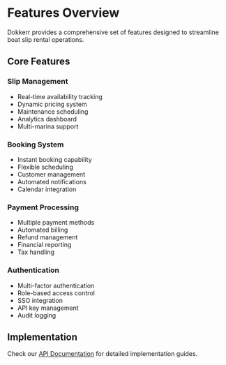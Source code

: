 # Features Overview

Dokkerr provides a comprehensive set of features designed to streamline boat slip rental operations.

## Core Features

### Slip Management

- Real-time availability tracking
- Dynamic pricing system
- Maintenance scheduling
- Analytics dashboard
- Multi-marina support

### Booking System

- Instant booking capability
- Flexible scheduling
- Customer management
- Automated notifications
- Calendar integration

### Payment Processing

- Multiple payment methods
- Automated billing
- Refund management
- Financial reporting
- Tax handling

### Authentication

- Multi-factor authentication
- Role-based access control
- SSO integration
- API key management
- Audit logging

## Implementation

Check our [API Documentation](../api/overview.md) for detailed implementation guides.
